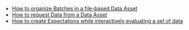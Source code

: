 - [How to organize Batches in a file-based Data Asset](/oss/guides/connecting_to_your_data/fluent/data_assets/how_to_organize_batches_in_a_file_based_data_asset.md)
- [How to request Data from a Data Asset](/oss/guides/connecting_to_your_data/fluent/batch_requests/how_to_request_data_from_a_data_asset.md)
- [How to create Expectations while interactively evaluating a set of data](/oss/guides/expectations/how_to_create_and_edit_expectations_with_instant_feedback_from_a_sample_batch_of_data.md)